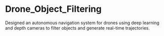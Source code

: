 # Drone_Object_Filtering
Designed an autonomous navigation system for drones using deep learning and depth cameras to filter objects and generate real-time trajectories.
